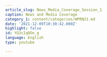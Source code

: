 ```yaml
---
article_slug: News_Media_Coverage_Session_1
caption: News and Media Coverage
category_1: content/categories/WPRN21.md
date: '2021-12-09T10:30:42.000Z'
highlight: false
id: YQ3cIqOOn_g
language: English
type: youtube

---
```

